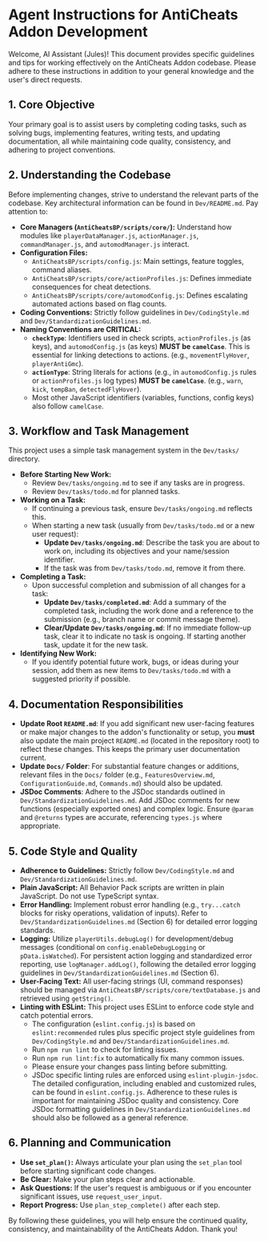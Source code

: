 # Agent Instructions for AntiCheats Addon Development

Welcome, AI Assistant (Jules)! This document provides specific guidelines and tips for working effectively on the AntiCheats Addon codebase. Please adhere to these instructions in addition to your general knowledge and the user's direct requests.

## 1. Core Objective
Your primary goal is to assist users by completing coding tasks, such as solving bugs, implementing features, writing tests, and updating documentation, all while maintaining code quality, consistency, and adhering to project conventions.

## 2. Understanding the Codebase
Before implementing changes, strive to understand the relevant parts of the codebase. Key architectural information can be found in `Dev/README.md`. Pay attention to:
*   **Core Managers (`AntiCheatsBP/scripts/core/`):** Understand how modules like `playerDataManager.js`, `actionManager.js`, `commandManager.js`, and `automodManager.js` interact.
*   **Configuration Files:**
    *   `AntiCheatsBP/scripts/config.js`: Main settings, feature toggles, command aliases.
    *   `AntiCheatsBP/scripts/core/actionProfiles.js`: Defines immediate consequences for cheat detections.
    *   `AntiCheatsBP/scripts/core/automodConfig.js`: Defines escalating automated actions based on flag counts.
*   **Coding Conventions:** Strictly follow guidelines in `Dev/CodingStyle.md` and `Dev/StandardizationGuidelines.md`.
*   **Naming Conventions are CRITICAL:**
    *   **`checkType`**: Identifiers used in check scripts, `actionProfiles.js` (as keys), and `automodConfig.js` (as keys) **MUST be `camelCase`**. This is essential for linking detections to actions. (e.g., `movementFlyHover`, `playerAntiGmc`).
    *   **`actionType`**: String literals for actions (e.g., in `automodConfig.js` rules or `actionProfiles.js` log types) **MUST be `camelCase`**. (e.g., `warn`, `kick`, `tempBan`, `detectedFlyHover`).
    *   Most other JavaScript identifiers (variables, functions, config keys) also follow `camelCase`.

## 3. Workflow and Task Management
This project uses a simple task management system in the `Dev/tasks/` directory.

*   **Before Starting New Work:**
    *   Review `Dev/tasks/ongoing.md` to see if any tasks are in progress.
    *   Review `Dev/tasks/todo.md` for planned tasks.
*   **Working on a Task:**
    *   If continuing a previous task, ensure `Dev/tasks/ongoing.md` reflects this.
    *   When starting a new task (usually from `Dev/tasks/todo.md` or a new user request):
        *   **Update `Dev/tasks/ongoing.md`**: Describe the task you are about to work on, including its objectives and your name/session identifier.
        *   If the task was from `Dev/tasks/todo.md`, remove it from there.
*   **Completing a Task:**
    *   Upon successful completion and submission of all changes for a task:
        *   **Update `Dev/tasks/completed.md`**: Add a summary of the completed task, including the work done and a reference to the submission (e.g., branch name or commit message theme).
        *   **Clear/Update `Dev/tasks/ongoing.md`**: If no immediate follow-up task, clear it to indicate no task is ongoing. If starting another task, update it for the new task.
*   **Identifying New Work:**
    *   If you identify potential future work, bugs, or ideas during your session, add them as new items to `Dev/tasks/todo.md` with a suggested priority if possible.

## 4. Documentation Responsibilities
*   **Update Root `README.md`**: If you add significant new user-facing features or make major changes to the addon's functionality or setup, you **must** also update the main project `README.md` (located in the repository root) to reflect these changes. This keeps the primary user documentation current.
*   **Update `Docs/` Folder**: For substantial feature changes or additions, relevant files in the `Docs/` folder (e.g., `FeaturesOverview.md`, `ConfigurationGuide.md`, `Commands.md`) should also be updated.
*   **JSDoc Comments**: Adhere to the JSDoc standards outlined in `Dev/StandardizationGuidelines.md`. Add JSDoc comments for new functions (especially exported ones) and complex logic. Ensure `@param` and `@returns` types are accurate, referencing `types.js` where appropriate.

## 5. Code Style and Quality
*   **Adherence to Guidelines:** Strictly follow `Dev/CodingStyle.md` and `Dev/StandardizationGuidelines.md`.
*   **Plain JavaScript:** All Behavior Pack scripts are written in plain JavaScript. Do not use TypeScript syntax.
*   **Error Handling:** Implement robust error handling (e.g., `try...catch` blocks for risky operations, validation of inputs). Refer to `Dev/StandardizationGuidelines.md` (Section 6) for detailed error logging standards.
*   **Logging:** Utilize `playerUtils.debugLog()` for development/debug messages (conditional on `config.enableDebugLogging` or `pData.isWatched`). For persistent action logging and standardized error reporting, use `logManager.addLog()`, following the detailed error logging guidelines in `Dev/StandardizationGuidelines.md` (Section 6).
*   **User-Facing Text:** All user-facing strings (UI, command responses) should be managed via `AntiCheatsBP/scripts/core/textDatabase.js` and retrieved using `getString()`.
*   **Linting with ESLint:** This project uses ESLint to enforce code style and catch potential errors.
    *   The configuration (`eslint.config.js`) is based on `eslint:recommended` rules plus specific project style guidelines from `Dev/CodingStyle.md` and `Dev/StandardizationGuidelines.md`.
    *   Run `npm run lint` to check for linting issues.
    *   Run `npm run lint:fix` to automatically fix many common issues.
    *   Please ensure your changes pass linting before submitting.
    *   JSDoc specific linting rules are enforced using `eslint-plugin-jsdoc`. The detailed configuration, including enabled and customized rules, can be found in `eslint.config.js`. Adherence to these rules is important for maintaining JSDoc quality and consistency. Core JSDoc formatting guidelines in `Dev/StandardizationGuidelines.md` should also be followed as a general reference.

## 6. Planning and Communication
*   **Use `set_plan()`:** Always articulate your plan using the `set_plan` tool before starting significant code changes.
*   **Be Clear:** Make your plan steps clear and actionable.
*   **Ask Questions:** If the user's request is ambiguous or if you encounter significant issues, use `request_user_input`.
*   **Report Progress:** Use `plan_step_complete()` after each step.

By following these guidelines, you will help ensure the continued quality, consistency, and maintainability of the AntiCheats Addon. Thank you!
